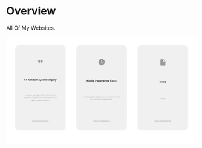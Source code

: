 # Overview
All Of My Websites.


![](https://raw.githubusercontent.com/Crucial-hash/crucial/main/images/preview.png)